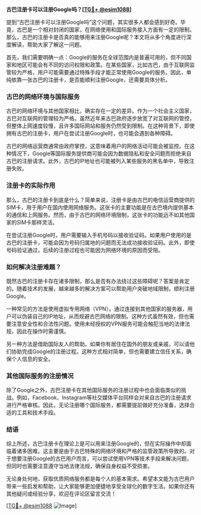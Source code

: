 **古巴注册卡可以注册Google吗？[[TG💪+ @esim1088](https://t.me/s/esim1088)]**

提到“古巴注册卡可以注册Google吗”这个问题，其实很多人都会感到好奇。毕竟，古巴是一个相对封闭的国家，在网络使用和国际服务接入方面有一定的限制。那么，古巴的注册卡是否真的能够用来注册Google呢？本文将从多个角度进行深度解读，帮助大家了解这一问题。

首先，我们需要明确一点：Google的服务在全球范围内是普遍可用的，但不同国家和地区可能会有不同的访问权限和政策。在某些国家，比如古巴，由于互联网监管较为严格，用户可能需要通过特殊手段才能正常使用Google的服务。因此，单纯依靠一张古巴的注册卡，是否能顺利注册Google，还需要具体分析。

### 古巴的网络环境与国际服务

古巴的网络环境与其他国家相比，确实存在一定的差异。作为一个社会主义国家，古巴对互联网的管理较为严格。虽然近年来古巴政府逐步放宽了对互联网的管控，但整体上网速度较慢，且许多国际网站和服务仍然受到限制。在这种背景下，即使拥有古巴的注册卡，用户在尝试注册Google时，也可能会遇到各种障碍。

古巴的网络运营商通常由政府掌控，这意味着用户的网络活动可能会被监控。在这种情况下，Google等国际服务提供商可能会因为数据隐私和安全问题而拒绝来自古巴的注册请求。此外，古巴的IP地址也可能被列入某些服务的黑名单中，导致注册失败。

### 注册卡的实际作用

那么，古巴的注册卡到底是什么？简单来说，注册卡是由古巴的电信运营商提供的SIM卡，用于用户在国内使用网络服务。这张卡的主要功能是在古巴境内提供基本的通信和上网服务。然而，由于古巴的网络环境限制，这张卡的功能远不如其他国家的SIM卡那样灵活。

在尝试注册Google时，用户需要输入手机号码以接收验证码。如果用户使用的是古巴的注册卡，可能会因为号码归属地的问题而无法成功接收验证码。此外，即使号码验证通过，后续的注册过程也可能因为网络环境的原因而受阻。

### 如何解决注册难题？

既然古巴的注册卡存在诸多限制，那么是否有办法绕过这些障碍呢？答案是肯定的。随着技术的发展，越来越多的解决方案可以帮助用户突破地域限制，顺利注册Google。

一种常见的方法是使用虚拟专用网络（VPN）。通过连接到其他国家的服务器，用户可以伪装自己的IP地址，从而规避古巴网络的限制。这种方式虽然有效，但也需要注意安全性和合法性问题。使用未经授权的VPN服务可能会触犯当地的法律法规，因此在操作时需谨慎。

另一种方法是借助国际友人的帮助。如果你有居住在国外的朋友或亲戚，可以请他们协助完成Google的注册过程。这种方式相对简单，但也需要建立信任关系，确保个人信息的安全。

### 其他国际服务的注册情况

除了Google之外，古巴注册卡在其他国际服务的注册过程中也会面临类似的挑战。例如，Facebook、Instagram等社交媒体平台同样会对来自古巴的注册请求进行严格审核。因此，无论注册哪个国际服务，都需要提前做好充分准备，选择合适的工具和技术手段。

### 结语

综上所述，古巴注册卡在理论上是可以用来注册Google的，但在实际操作中却面临着诸多困难。这主要是由于古巴特殊的网络环境和严格的监管政策所导致的。对于想要注册Google的古巴用户而言，可以尝试使用VPN等技术手段来解决问题，但同时也需要注意遵守当地法律法规，确保自身权益不受损害。

无论身处何地，获取优质网络服务都是每个人的基本需求。希望本文能为古巴用户带来一些启发和帮助，让大家能够更加便捷地享受全球化的数字生活。如果你还有其他疑问或经验分享，欢迎在评论区留言交流！

[[TG💪+ @esim1088](https://t.me/s/esim1088) ![Image](https://i.postimg.cc/4NQfJmqS/Snipaste-2025-05-13-00-14-12.png)]